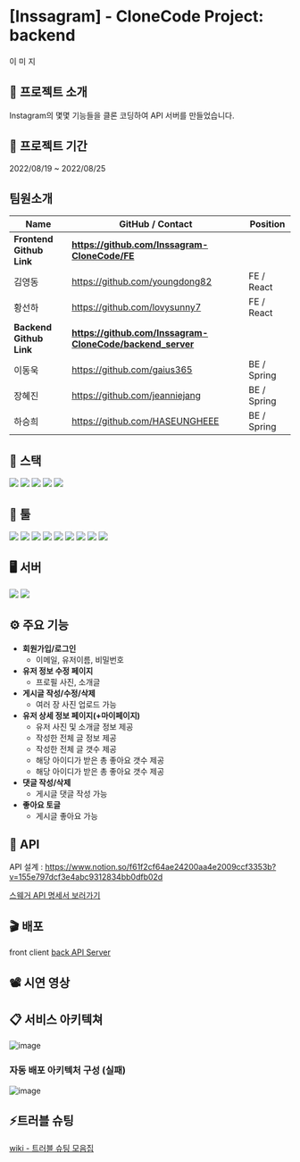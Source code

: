 # [Inssagram] - CloneCode Project: backend

이 미 지


## 📢 프로젝트 소개
Instagram의 몇몇 기능들을 클론 코딩하여 API 서버를 만들었습니다.

## 📆 프로젝트 기간
2022/08/19 ~ 2022/08/25 <br/>


## 팀원소개
| Name                 | GitHub / Contact                                      | Position    |
|----------------------|-------------------------------------------------------|-------------|
| **Frontend Github Link** | **https://github.com/Inssagram-CloneCode/FE**             |             |
| 김영동                  | https://github.com/youngdong82                        | FE / React  |
| 황선하                  | https://github.com/lovysunny7                         | FE / React  |
| **Backend Github Link**  | **https://github.com/Inssagram-CloneCode/backend_server** |             |
| 이동욱                  | https://github.com/gaius365                           | BE / Spring |
| 장혜진                  | https://github.com/jeanniejang                        | BE / Spring |
| 하승희                  | https://github.com/HASEUNGHEEE                        | BE / Spring |


## 🚀  스택
 <img src="https://img.shields.io/badge/SpringBoot-6DB33F?style=flat&logo=SpringBoot&logoColor=white"/> <img src="https://img.shields.io/badge/Spring Security-6DB33F?style=flat&logo=Spring Security&logoColor=white"/> <img src="https://img.shields.io/badge/Java-007396?style=flat&logo=java&logoColor=white"/> <img src="https://img.shields.io/badge/JWT-000000?style=flat&logo=JWT&logoColor=white"/> <img src="https://img.shields.io/badge/Gradle-02303A?style=flat&logo=Gradle&logoColor=white"/>

## 🔧 툴
  <img src="https://img.shields.io/badge/GitHub-181717?style=flat&logo=GitHub&logoColor=white"/> <img src="https://img.shields.io/badge/IntelliJ IDEA-000000?style=flat&logo=IntelliJ IDEA&logoColor=white"/> <img src="https://img.shields.io/badge/Sourcetree-0052CC?style=flat&logo=Sourcetree&logoColor=white"/> <img src="https://img.shields.io/badge/Notion-000000?style=flat&logo=Notion&logoColor=white"/> <img src="https://img.shields.io/badge/Postman-FF6C37?style=flat&logo=Postman&logoColor=white"/> <img src="https://img.shields.io/badge/Slack-4A154B?style=flat&logo=Slack&logoColor=white"/> <img src="https://img.shields.io/badge/Git-F05032?style=flat&logo=Git&logoColor=white"/> <img src="https://img.shields.io/badge/MySQL-4479A1?style=flat&logo=MySQL&logoColor=white"/> <img src="https://img.shields.io/badge/Figma-F24E1E?style=flat&logo=Figma&logoColor=white"/>

## 🖥 서버
  <img src="https://img.shields.io/badge/AmazonEC2-FF9900?style=flat&logo=AmazonEC2&logoColor=white"/> <img src="https://img.shields.io/badge/Amazon S3-569A31?style=flat&logo=Amazon S3&logoColor=white"/>

## ⚙ 주요 기능
- **회원가입/로그인**
  - 이메일, 유저이름, 비밀번호
- **유저 정보 수정 페이지**
  - 프로필 사진, 소개글
- **게시글 작성/수정/삭제**
  - 여러 장 사진 업로드 가능
- **유저 상세 정보 페이지(+마이페이지)**
  - 유저 사진 및 소개글 정보 제공
  - 작성한 전체 글 정보 제공
  - 작성한 전체 글 갯수 제공
  - 해당 아이디가 받은 총 좋아요 갯수 제공
  - 해당 아이디가 받은 총 좋아요 갯수 제공
- **댓글 작성/삭제**
  - 게시글 댓글 작성 가능
- **좋아요 토글**
  - 게시글 좋아요 가능

## 🧾 API

API 설계 : https://www.notion.so/f61f2cf64ae24200aa4e2009ccf3353b?v=155e797dcf3e4abc9312834bb0dfb02d

[스웨거 API 명세서 보러가기](http://52.78.235.109/swagger-ui.html)

## 🎬 배포
  
  front client
  [back API Server](http://52.78.235.109/)

## 📽 시연 영상
  

## 📋 서비스 아키텍쳐

![image](https://user-images.githubusercontent.com/84966961/186577087-26e82fe6-f031-4928-9e17-084d8926c92e.png)

### 자동 배포 아키텍처 구성 (실패)

![image](https://user-images.githubusercontent.com/84966961/186577143-3c8c29be-ea58-4cbd-bbc7-4953ec77f880.png)

## ⚡트러블 슈팅

[wiki - 트러블 슈팅 모음집](https://github.com/Inssagram-CloneCode/backend_server/wiki/%ED%8A%B8%EB%9F%AC%EB%B8%94-%EC%8A%88%ED%8C%85-%EB%AA%A8%EC%9D%8C%EC%A7%91)

